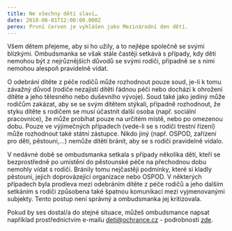 ```yaml
---
title: Ne všechny dětí slaví…
date: 2018-06-01T12:00:00.000Z
perex: První červen je vyhlášen jako Mezinárodní den dětí.
---
```

Všem dětem přejeme, aby si ho užily, a to nejlépe společně
se svými blízkými. Ombudsmanka se však stále častěji setkává s případy, kdy děti
nemohou být z nejrůznějších důvodů se svými rodiči, případně se
s nimi nemohou alespoň pravidelně vídat.

O odebrání dítěte z péče rodičů může rozhodnout pouze
soud, je-li k tomu závažný důvod (rodiče nezajistí dítěti řádnou péči nebo
dochází k ohrožení dítěte a jeho tělesného nebo duševního vývoje). Soud také
jako jediný může rodičům zakázat, aby se se svým dítětem stýkali, případně
rozhodnout, že styku dítěte s rodičem se musí účastnit další osoba (např.
sociální pracovnice), že může probíhat pouze na určitém místě, nebo po omezenou
dobu. Pouze ve výjimečných případech (vede-li se s rodiči trestní řízení)
může rozhodnout také státní zástupce. Nikdo jiný (např. OSPOD, zařízení pro
děti, pěstouni,…) nemůže dítěti bránit, aby se s rodiči pravidelně vídalo.

V nedávné době se
ombudsmanka setkala s případy několika dětí, kteří se bezprostředně po
umístění do pěstounské péče na přechodnou dobu nemohly vídat s rodiči. Bránily
tomu nejčastěji podmínky, které si kladly pěstouni, jejich doprovázející
organizace nebo OSPOD. V některých případech byla prodleva mezi odebráním
dítěte z péče rodičů a jeho dalším setkáním s rodiči způsobena také špatnou
komunikací mezi vyjmenovanými subjekty. Tento postup není správný a ombudsmanka
jej kritizovala.

Pokud by ses dostal/a do stejné situace, můžeš ombudsmance napsat například prostřednictvím e-mailu [deti@ochrance.cz](mailto:deti@ochrance.cz)  - podrobnosti [zde](https://deti.ochrance.cz/kdo/jak/).
